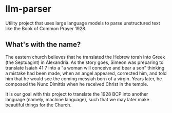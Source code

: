 # llm-parser
Utility project that uses large language models to parse unstructured text like the Book of Common Prayer 1928.

## What's with the name?
The eastern church believes that he translated the Hebrew torah into Greek (the Septuagint) in Alexandria. As the story goes, Simeon was preparing to translate Isaiah 41:7 into a "a woman will conceive and bear a son" thinking a mistake had been made, when an angel appeared, corrected him, and told him that he would see the coming messiah born of a virgin. Years later, he composed the Nunc Dimittis when he received Christ in the temple. 

It is our goal with this project to translate the 1928 BCP into another language (namely, machine language), such that we may later make beautiful things for the Church.
